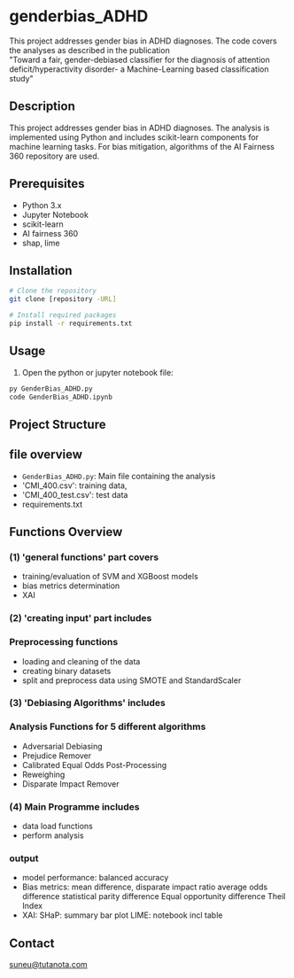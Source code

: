 # genderbias_ADHD
This project addresses gender bias in ADHD diagnoses. 
The code covers the analyses as described in the publication  
"Toward a fair, gender-debiased classifier for the diagnosis of attention deficit/hyperactivity disorder- a Machine-Learning based classification study"


## Description
This project addresses gender bias in ADHD diagnoses. 
The analysis is implemented using Python and includes scikit-learn components for machine learning tasks.
For bias mitigation, algorithms of the AI Fairness 360 repository are used. 


## Prerequisites
- Python 3.x
- Jupyter Notebook
- scikit-learn
- AI fairness 360
- shap, lime


## Installation
```bash
# Clone the repository
git clone [repository -URL]

# Install required packages
pip install -r requirements.txt
```

## Usage
1. Open the python or jupyter notebook file:
```bash
py GenderBias_ADHD.py
code GenderBias_ADHD.ipynb
```


## Project Structure
## file overview
- `GenderBias_ADHD.py`: Main file containing the analysis
- 'CMI_400.csv': training data, 
- 'CMI_400_test.csv': test data
- requirements.txt

## Functions Overview
### (1) 'general functions' part covers 
- training/evaluation of SVM and XGBoost models  
- bias metrics determination
- XAI

### (2) 'creating input' part includes 
### Preprocessing functions
- loading and cleaning of the data
- creating binary datasets
- split and preprocess data using SMOTE and StandardScaler

### (3) 'Debiasing Algorithms' includes 
### Analysis Functions for 5 different algorithms 
- Adversarial Debiasing
- Prejudice Remover
- Calibrated Equal Odds Post-Processing
- Reweighing
- Disparate Impact Remover 

### (4) Main Programme includes
- data load functions
- perform analysis

### output
- model performance: balanced accuracy
- Bias metrics: mean difference, 
		disparate impact ratio
		average odds difference 
		statistical parity difference
		Equal opportunity difference 
		Theil Index
- XAI:	SHaP: summary bar plot
	LIME: notebook incl table   


## Contact
suneu@tutanota.com





